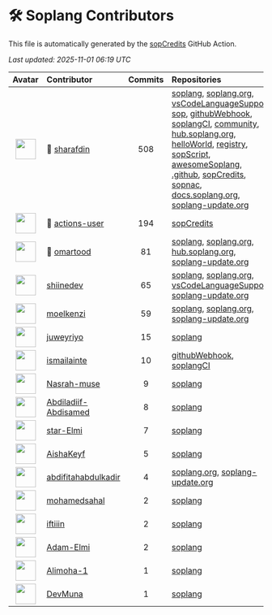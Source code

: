 # 🛠️ Soplang Contributors

This file is automatically generated by the [sopCredits](https://github.com/soplang/sopCredits) GitHub Action.

*Last updated: 2025-11-01 06:19 UTC*

| Avatar | Contributor | Commits | Repositories |
| :----: | :---------- | :-----: | :----------- |
| <img src="https://avatars.githubusercontent.com/u/83120892?v=4" width="40"> | 🥇 [sharafdin](https://github.com/sharafdin) | 508 | [soplang](https://github.com/soplang/soplang), [soplang.org](https://github.com/soplang/soplang.org), [vsCodeLanguageSupport](https://github.com/soplang/vsCodeLanguageSupport), [sop](https://github.com/soplang/sop), [githubWebhook](https://github.com/soplang/githubWebhook), [soplangCI](https://github.com/soplang/soplangCI), [community](https://github.com/soplang/community), [hub.soplang.org](https://github.com/soplang/hub.soplang.org), [helloWorld](https://github.com/soplang/helloWorld), [registry](https://github.com/soplang/registry), [sopScript](https://github.com/soplang/sopScript), [awesomeSoplang](https://github.com/soplang/awesomeSoplang), [.github](https://github.com/soplang/.github), [sopCredits](https://github.com/soplang/sopCredits), [sopnac](https://github.com/soplang/sopnac), [docs.soplang.org](https://github.com/soplang/docs.soplang.org), [soplang-update.org](https://github.com/soplang/soplang-update.org) |
| <img src="https://avatars.githubusercontent.com/u/65916846?v=4" width="40"> | 🥈 [actions-user](https://github.com/actions-user) | 194 | [sopCredits](https://github.com/soplang/sopCredits) |
| <img src="https://avatars.githubusercontent.com/u/129175570?v=4" width="40"> | 🥉 [omartood](https://github.com/omartood) | 81 | [soplang](https://github.com/soplang/soplang), [soplang.org](https://github.com/soplang/soplang.org), [hub.soplang.org](https://github.com/soplang/hub.soplang.org), [soplang-update.org](https://github.com/soplang/soplang-update.org) |
| <img src="https://avatars.githubusercontent.com/u/171542930?v=4" width="40"> | [shiinedev](https://github.com/shiinedev) | 65 | [soplang](https://github.com/soplang/soplang), [soplang.org](https://github.com/soplang/soplang.org), [vsCodeLanguageSupport](https://github.com/soplang/vsCodeLanguageSupport), [soplang-update.org](https://github.com/soplang/soplang-update.org) |
| <img src="https://avatars.githubusercontent.com/u/149531243?v=4" width="40"> | [moelkenzi](https://github.com/moelkenzi) | 59 | [soplang](https://github.com/soplang/soplang), [soplang.org](https://github.com/soplang/soplang.org), [soplang-update.org](https://github.com/soplang/soplang-update.org) |
| <img src="https://avatars.githubusercontent.com/u/125019462?v=4" width="40"> | [juweyriyo](https://github.com/juweyriyo) | 15 | [soplang](https://github.com/soplang/soplang) |
| <img src="https://avatars.githubusercontent.com/u/86529958?v=4" width="40"> | [ismailainte](https://github.com/ismailainte) | 10 | [githubWebhook](https://github.com/soplang/githubWebhook), [soplangCI](https://github.com/soplang/soplangCI) |
| <img src="https://avatars.githubusercontent.com/u/172561895?v=4" width="40"> | [Nasrah-muse](https://github.com/Nasrah-muse) | 9 | [soplang](https://github.com/soplang/soplang) |
| <img src="https://avatars.githubusercontent.com/u/181145677?v=4" width="40"> | [Abdiladiif-Abdisamed](https://github.com/Abdiladiif-Abdisamed) | 8 | [soplang](https://github.com/soplang/soplang) |
| <img src="https://avatars.githubusercontent.com/u/151863360?v=4" width="40"> | [star-Elmi](https://github.com/star-Elmi) | 7 | [soplang](https://github.com/soplang/soplang) |
| <img src="https://avatars.githubusercontent.com/u/147481023?v=4" width="40"> | [AishaKeyf](https://github.com/AishaKeyf) | 5 | [soplang](https://github.com/soplang/soplang) |
| <img src="https://avatars.githubusercontent.com/u/82603475?v=4" width="40"> | [abdifitahabdulkadir](https://github.com/abdifitahabdulkadir) | 4 | [soplang.org](https://github.com/soplang/soplang.org), [soplang-update.org](https://github.com/soplang/soplang-update.org) |
| <img src="https://avatars.githubusercontent.com/u/89407515?v=4" width="40"> | [mohamedsahal](https://github.com/mohamedsahal) | 2 | [soplang](https://github.com/soplang/soplang) |
| <img src="https://avatars.githubusercontent.com/u/105747964?v=4" width="40"> | [iftiiin](https://github.com/iftiiin) | 2 | [soplang](https://github.com/soplang/soplang) |
| <img src="https://avatars.githubusercontent.com/u/121925340?v=4" width="40"> | [Adam-Elmi](https://github.com/Adam-Elmi) | 2 | [soplang](https://github.com/soplang/soplang) |
| <img src="https://avatars.githubusercontent.com/u/95440629?v=4" width="40"> | [Alimoha-1](https://github.com/Alimoha-1) | 1 | [soplang](https://github.com/soplang/soplang) |
| <img src="https://avatars.githubusercontent.com/u/187665943?v=4" width="40"> | [DevMuna](https://github.com/DevMuna) | 1 | [soplang](https://github.com/soplang/soplang) |
